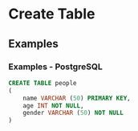 # Create Table

## Examples

### Examples - PostgreSQL

```sql
CREATE TABLE people 
(
    name VARCHAR (50) PRIMARY KEY,
    age INT NOT NULL,
    gender VARCHAR (50) NOT NULL
)
```
